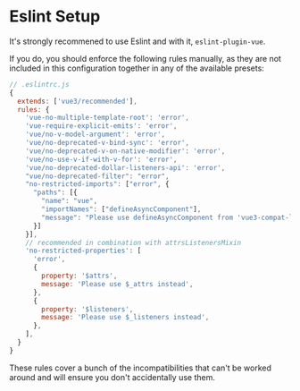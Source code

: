 # Eslint Setup

It's strongly recommened to use Eslint and with it, `eslint-plugin-vue`.

If you do, you should enforce the following rules manually, as they are not included in this configuration together in any of the available presets:

```js
// .eslintrc.js
{
  extends: ['vue3/recommended'],
  rules: {
    'vue-no-multiple-template-root': 'error',
    'vue-require-explicit-emits': 'error',
    'vue/no-v-model-argument': 'error',
    'vue/no-deprecated-v-bind-sync': 'error',
    'vue/no-deprecated-v-on-native-modifier': 'error',
    'vue/no-use-v-if-with-v-for': 'error',
    'vue/no-deprecated-dollar-listeners-api': 'error',
    "vue/no-deprecated-filter": "error",
    "no-restricted-imports": ["error", {
      "paths": [{
        "name": "vue",
        "importNames": ["defineAsyncComponent"],
        "message": "Please use defineAsyncComponent from 'vue3-compat-lib' instead."
      }]
    }],
    // recommended in combination with attrsListenersMixin
    'no-restricted-properties': [
      'error',
      {
        property: '$attrs',
        message: 'Please use $_attrs instead',
      },
      {
        property: '$listeners',
        message: 'Please use $_listeners instead',
      },
    ],
  }
}
```

These rules cover a bunch of the incompatibilities that can't be worked around and will ensure you don't accidentally use them.

